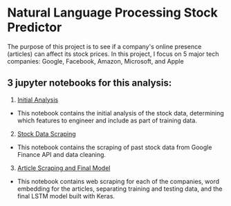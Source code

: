 # Natural Language Processing Stock Predictor
The purpose of this project is to see if a company's online presence (articles) can affect its stock prices. In this project, I focus on 5 major tech companies: Google, Facebook, Amazon, Microsoft, and Apple

3 jupyter notebooks for this analysis:
-
1) [Initial Analysis](https://github.com/anguslin/NLP-Stock-Predictor/blob/master/Initial-Stock-Analysis-Research.ipynb)
- This notebook contains the initial analysis of the stock data, determining which features to engineer and include as part of training data.
2) [Stock Data Scraping](https://github.com/anguslin/NLP-Stock-Predictor/blob/master/companies/Scrape-Companies-Stock-Data.ipynb)
- This notebook contains the scraping of past stock data from Google Finance API and data cleaning.
3) [Article Scraping and Final Model](https://github.com/anguslin/NLP-Stock-Predictor/blob/master/companies/Data-Preparation-and-LSTM-Model.ipynb)
- This notebook contains web scraping for each of the companies, word embedding for the articles, separating training and testing data, and the final LSTM model built with Keras.
